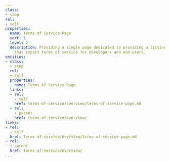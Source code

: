 ```yaml
---
class:
- stop
rel:
- self
properties:
  name: Terms of Service Page
  sort: 1
  level: 2
  description: Providing a single page dedicated to providing a listing of elements
    that impact terms of service for developers and end-users.
entities:
- class:
  - stop
  rel:
  - self
  properties:
    name: Terms of Service Page
  links:
  - rel:
    - self
    href: terms-of-service/overview/terms-of-service-page.md
  - rel:
    - parent
    href: terms-of-service/overview/
links:
- rel:
  - self
  href: terms-of-service/overview/terms-of-service-page.md
- rel:
  - parent
  href: terms-of-service/overview/
...
```

